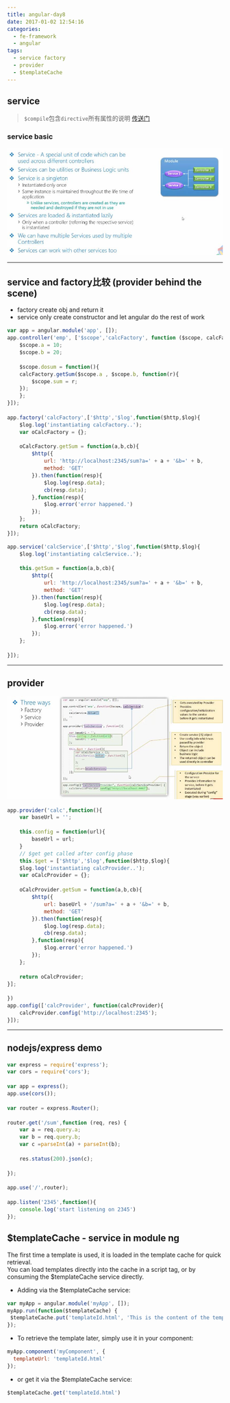 ```yaml
---
title: angular-day8
date: 2017-01-02 12:54:16
categories:
  - fe-framework 
  - angular
tags:
  - service factory
  - provider
  - $templateCache
---
```

## service

> `$compile`包含`directive`所有属性的说明 [传送门](https://docs.angularjs.org/api/ng/service/$compile)

### service basic

![](/assets/2017/ng-service.jpg)
<!--more-->
---

## service and factory比较 (provider behind the scene)
- factory create obj and return it
- service only create constructor and let angular do the rest of work



```js
var app = angular.module('app', []);
app.controller('emp', ['$scope','calcFactory', function ($scope, calcFactory) {
    $scope.a = 10;
    $scope.b = 20;

    $scope.dosum = function(){
    calcFactory.getSum($scope.a , $scope.b, function(r){
        $scope.sum = r;
    });
    };
}]);

app.factory('calcFactory',['$http','$log',function($http,$log){
    $log.log('instantiating calcFactory..');
    var oCalcFactory = {};

    oCalcFactory.getSum = function(a,b,cb){
        $http({
            url: 'http://localhost:2345/sum?a=' + a + '&b=' + b,
            method: 'GET'
        }).then(function(resp){
            $log.log(resp.data);
            cb(resp.data);
        },function(resp){
            $log.error('error happened.')
        });
    };
    return oCalcFactory;
}]);

```

```js 
app.service('calcService',['$http','$log',function($http,$log){
    $log.log('instantiating calcService..');

    this.getSum = function(a,b,cb){
        $http({
            url: 'http://localhost:2345/sum?a=' + a + '&b=' + b,
            method: 'GET'
        }).then(function(resp){
            $log.log(resp.data);
            cb(resp.data);
        },function(resp){
            $log.error('error happened.')
        });
    };

}]);
```
---

## provider

![](/assets/2017/provider.jpg)



```js
app.provider('calc',function(){
    var baseUrl = '';

    this.config = function(url){
        baseUrl = url;
    }
    // $get get called after config phase
    this.$get = ['$http','$log',function($http,$log){
    $log.log('instantiating calcProvider..');
    var oCalcProvider = {};

    oCalcProvider.getSum = function(a,b,cb){
        $http({
            url: baseUrl + '/sum?a=' + a + '&b=' + b,
            method: 'GET'
        }).then(function(resp){
            $log.log(resp.data);
            cb(resp.data);
        },function(resp){
            $log.error('error happened.')
        });
    };

    return oCalcProvider;
}];

})
app.config(['calcProvider', function(calcProvider){
    calcProvider.config('http://localhost:2345');
}]);
```

---
## nodejs/express demo

```js
var express = require('express');
var cors = require('cors');

var app = express();
app.use(cors());

var router = express.Router();

router.get('/sum',function (req, res) {
    var a = req.query.a;
    var b = req.query.b;
    var c =parseInt(a) + parseInt(b);

    res.status(200).json(c);

});

app.use('/',router);

app.listen('2345',function(){
    console.log('start listening on 2345')
});
```

## $templateCache - service in module ng

The first time a template is used, it is loaded in the template cache for quick retrieval.   
You can load templates directly into the cache in a script tag, or by consuming the $templateCache service directly.

* Adding via the $templateCache service:

 ```js
var myApp = angular.module('myApp', []);
myApp.run(function($templateCache) {
  $templateCache.put('templateId.html', 'This is the content of the template');
});
```

* To retrieve the template later, simply use it in your component:

 ```js
myApp.component('myComponent', {
   templateUrl: 'templateId.html'
});
```

- or get it via the $templateCache service:

 ```js
$templateCache.get('templateId.html')
```
